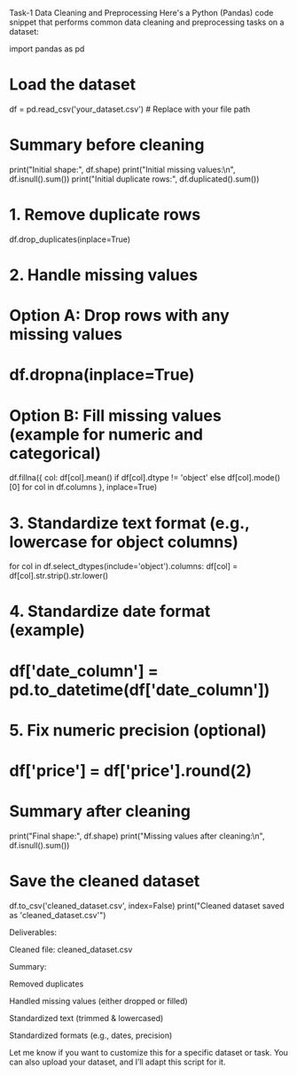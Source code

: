 Task-1
Data Cleaning and Preprocessing
Here's a Python (Pandas) code snippet that performs common data cleaning and preprocessing tasks on a dataset:

import pandas as pd

# Load the dataset
df = pd.read_csv('your_dataset.csv')  # Replace with your file path

# Summary  before cleaning
print("Initial shape:", df.shape)
print("Initial missing values:\n", df.isnull().sum())
print("Initial duplicate rows:", df.duplicated().sum())

# 1. Remove duplicate rows
df.drop_duplicates(inplace=True)

# 2. Handle missing values
# Option A: Drop rows with any missing values
# df.dropna(inplace=True)

# Option B: Fill missing values (example for numeric and categorical)
df.fillna({
    col: df[col].mean() if df[col].dtype != 'object' else df[col].mode()[0]
    for col in df.columns
}, inplace=True)

# 3. Standardize text format (e.g., lowercase for object columns)
for col in df.select_dtypes(include='object').columns:
    df[col] = df[col].str.strip().str.lower()

# 4. Standardize date format (example)
# df['date_column'] = pd.to_datetime(df['date_column'])

# 5. Fix numeric precision (optional)
# df['price'] = df['price'].round(2)

# Summary after cleaning
print("Final shape:", df.shape)
print("Missing values after cleaning:\n", df.isnull().sum())

# Save the cleaned dataset
df.to_csv('cleaned_dataset.csv', index=False)
print("Cleaned dataset saved as 'cleaned_dataset.csv'")

Deliverables:

Cleaned file: cleaned_dataset.csv

Summary:

Removed duplicates

Handled missing values (either dropped or filled)

Standardized text (trimmed & lowercased)

Standardized formats (e.g., dates, precision)



Let me know if you want to customize this for a specific dataset or task. You can also upload your dataset, and I’ll adapt this script for it.


